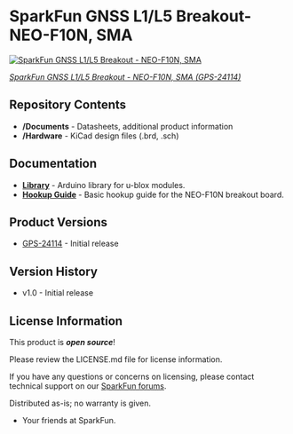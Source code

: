 SparkFun GNSS L1/L5 Breakout- NEO-F10N, SMA
========================================

[![SparkFun GNSS L1/L5 Breakout - NEO-F10N, SMA](https://cdn.sparkfun.com/r/600-600/assets/parts/2/4/4/4/1/GPS-24114-NEO-F10N-Feature.jpg)](https://www.sparkfun.com/products/24114)

[*SparkFun GNSS L1/L5 Breakout - NEO-F10N, SMA (GPS-24114)*](https://www.sparkfun.com/products/24114)


Repository Contents
-------------------
* **/Documents** - Datasheets, additional product information
* **/Hardware** - KiCad design files (.brd, .sch)

Documentation
--------------
* **[Library](https://github.com/sparkfun/SparkFun_u-blox_GNSS_v3)** - Arduino library for u-blox modules.
* **[Hookup Guide](https://docs.sparkfun.com/SparkFun_u-blox_NEO-F10N)** - Basic hookup guide for the NEO-F10N breakout board.

Product Versions
----------------
* [GPS-24114](https://www.sparkfun.com/products/24114) - Initial release

Version History
---------------
* v1.0 - Initial release

License Information
-------------------

This product is _**open source**_!

Please review the LICENSE.md file for license information.

If you have any questions or concerns on licensing, please contact technical support on our [SparkFun forums](https://forum.sparkfun.com/viewforum.php?f=152).

Distributed as-is; no warranty is given.

- Your friends at SparkFun.

_<COLLABORATION CREDIT>_
